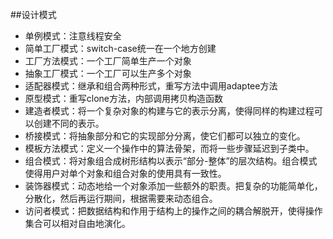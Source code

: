 ##设计模式

 - 单例模式：注意线程安全
 - 简单工厂模式：switch-case统一在一个地方创建
 - 工厂方法模式：一个工厂简单生产一个对象
 - 抽象工厂模式：一个工厂可以生产多个对象
 - 适配器模式：继承和组合两种形式，重写方法中调用adaptee方法
 - 原型模式：重写clone方法，内部调用拷贝构造函数
 - 建造者模式：将一个复杂对象的构建与它的表示分离，使得同样的构建过程可以创建不同的表示。
 - 桥接模式：将抽象部分和它的实现部分分离，使它们都可以独立的变化。
 - 模板方法模式：定义一个操作中的算法骨架，而将一些步骤延迟到子类中。
 - 组合模式：将对象组合成树形结构以表示“部分-整体”的层次结构。组合模式使得用户对单个对象和组合对象的使用具有一致性。
 - 装饰器模式：动态地给一个对象添加一些额外的职责。把复杂的功能简单化，分散化，然后再运行期间，根据需要来动态组合。
 - 访问者模式：把数据结构和作用于结构上的操作之间的耦合解脱开，使得操作集合可以相对自由地演化。